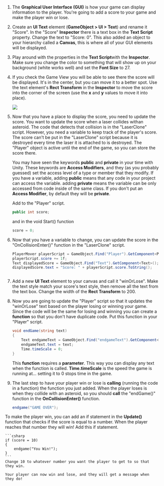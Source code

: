 1. The **Graphical User Interface (GUI)** is how your game can display information to the player. You're going to add a score to your game and make the player win or lose.

2. Create an **UI Text** element (**GameObject > UI > Text**) and rename it "Score". In the "Score" **Inspector** there is a text box in the **Text Script** property. Change the text to "Score: 0". This also added an object to your hierarchy called a **Canvas**, this is where all of your GUI elements will be displayed.

3. Play around with the properties in the **Text Script**with the **Inspector**. Make sure you change the color to something that will show up on your background (white works well) and set the **Font Size** to 27.

4. If you check the Game View you will be able to see there the score will be displayed. It's in the center, but you can move it to a better spot. Use the text element's **Rect Transform** in the **Inspector** to move the score into the corner of the screen (use the **x** and **y** values to move it into place).

    ![](/assets/GUIImage.png)

5. Now that you have a place to display the score, you need to update the score. You want to update the score when a laser collides withan asteroid. The code that detects that collision is in the "LaserClone" script. However, you need a variable to keep track of the player's score. The score can't be put in the "LaserClone" script because it is destroyed every time the laser it is attached to is destroyed. The "Player" object is active until the end of the game, so you can store the score there.

   You may have seen the keywords **public** and **private** in your time with Unity. These keywords are **Access Modifiers**, and they (as you probably guessed) set the access level of a type or member that they modify. If you have a variable, adding **public** means that any code in your project can access the variable. adding **private** means the variable can be only accessed from code inside of the same class. If you don't put an **Access Modifier**, by default they will be **private**. 
   
   Add  to the "Player" script. 
   
   ```csharp
   public int score;
   ```
   and in the void Start() function
   ```csharp
   score = 0;
   ```
   
6. Now that you have a variable to change, you can update the score in the "OnCollisionEnter()" function in the "LaserClone" script.

    ```csharp
    PlayerMover playerScript = GameObject.Find("Player").GetComponent<PlayerMover>();
    playerScript.score += 1f;
    Text displayedScore = GameObject.Find("Text").GetComponent<Text>();
    displayedScore.text = "Score: " + playerScript.score.ToString();
    ```
    
    ```Player.score** is how you access the static variable you made in the Player class. It means from the "Player" class get the "score" variable. **displayedScore.text** is the text that is displayed to the screen for the players score. **ToString()** just converts the score which is a number into a string so it can be displayed. 
    
7. Add a new **UI Text** element to your canvas and call it "winOrLose". Make the text style match your score's text style, then remove all the text from the text box. Change the width of the **Rect Transform** to 200.

8. Now you are going to update the "Player" script so that it updates the "winOrLose" text based on the player losing or winning your game. Since the code will be the same for losing and winning you can create a **function** so that you don't have duplicate code. Put this function in your "Player" script.

    ```csharp
    void endGame(string text)
    {
        Text endgameText = GameObject.Find("endgameText").GetComponent<Text>();
        endgameText.text = text;
        Time.timeScale = 0;
    }
    ```
    This **function** requires a **parameter**. This way you can display any text when the function is called. **Time.timeScale** is the speed the game is running at... setting it to 0 stops time in the game.
    
9. The last step to have your player win or lose is **calling** (running the code in a function) the function you just added. When the player loses is when they collide with an asteroid, so you should **call** the "endGame()" function in the **OnCollisionEnter()** function.

    ```csharp
    endgame("GAME OVER");
    ``` 
 
 To make the player win, you can add an if statement in the **Update()** function that checks if the score is equal to a number. When the player reaches that number they will win! Add this if statement.

    ```csharp
    if (score = 10)
    {
        endgame("You Win!");
    }
    ```
    Change 10 to whatever number you want the player to get to so that they win.
    
    Your player can now win and lose, and they will get a message when they do!
    
    